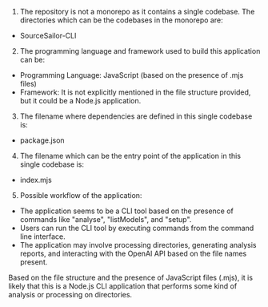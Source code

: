 1. The repository is not a monorepo as it contains a single codebase. The directories which can be the codebases in the monorepo are:
- SourceSailor-CLI

2. The programming language and framework used to build this application can be:
- Programming Language: JavaScript (based on the presence of .mjs files)
- Framework: It is not explicitly mentioned in the file structure provided, but it could be a Node.js application.

3. The filename where dependencies are defined in this single codebase is:
- package.json

4. The filename which can be the entry point of the application in this single codebase is:
- index.mjs

5. Possible workflow of the application:
- The application seems to be a CLI tool based on the presence of commands like "analyse", "listModels", and "setup". 
- Users can run the CLI tool by executing commands from the command line interface.
- The application may involve processing directories, generating analysis reports, and interacting with the OpenAI API based on the file names present.

Based on the file structure and the presence of JavaScript files (.mjs), it is likely that this is a Node.js CLI application that performs some kind of analysis or processing on directories.
